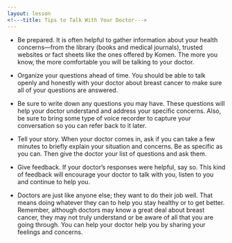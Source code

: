 ```yaml
---
layout: lesson
<!---title: Tips to Talk With Your Doctor--->
---
```


* Be prepared. It is often helpful to gather information about your health concerns—from the library (books and medical journals), trusted websites or fact sheets like the ones offered by Komen. The more you know, the more comfortable you will be talking to your doctor.

* Organize your questions ahead of time. You should be able to talk openly and honestly with your doctor about breast cancer to make sure all of your questions are answered.

* Be sure to write down any questions you may have. These questions will help your doctor understand and address your specific concerns. Also, be sure to bring some type of voice recorder to capture your conversation so you can refer back to it later.

* Tell your story. When your doctor comes in, ask if you can take a few minutes to briefly explain your situation and concerns. Be as specific as you can. Then give the doctor your list of questions and ask them.

* Give feedback. If your doctor’s responses were helpful, say so. This kind of feedback will encourage your doctor to talk with you, listen to you and continue to help you.

* Doctors are just like anyone else; they want to do their job well. That means doing whatever they can to help you stay healthy or to get better. Remember, although doctors may know a great deal about breast cancer, they may not truly understand or be aware of all that you are going through. You can help your doctor help you by sharing your feelings and concerns.
